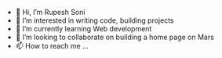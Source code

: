 - 👋 Hi, I’m Rupesh Soni
- 👀 I’m interested in writing code, building projects
- 🌱 I’m currently learning Web development
- 💞️ I’m looking to collaborate on building a home page on Mars 
- 📫 How to reach me ...

<!---
rupeshsonirks/rupeshsonirks is a ✨ special ✨ repository because its `README.md` (this file) appears on your GitHub profile.
You can click the Preview link to take a look at your changes.
--->
